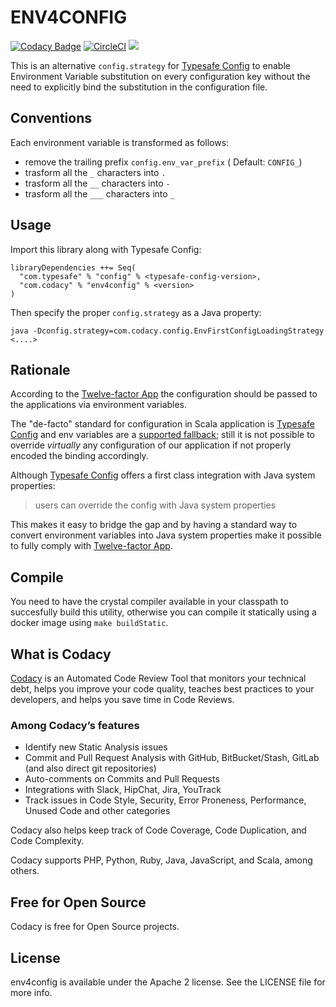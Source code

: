 
# ENV4CONFIG

[![Codacy Badge](https://api.codacy.com/project/badge/Grade/c811f6b557ee4e44ad373084015ba0b3)](https://www.codacy.com/app/Codacy/env2props?utm_source=github.com&amp;utm_medium=referral&amp;utm_content=codacy/env4config&amp;utm_campaign=Badge_Grade)
[![CircleCI](https://circleci.com/gh/codacy/env4config.svg?style=svg)](https://circleci.com/gh/codacy/env4config)
[![](https://img.shields.io/endpoint.svg?url=https://circleci.com/api/v1.1/project/github/codacy/env4config/latest/artifacts/0/version.json)](https://github.com/codacy/env4config/releases)


This is an alternative `config.strategy` for [Typesafe Config](https://github.com/lightbend/config) to enable Environment Variable substitution on every configuration key without the need to explicitly bind the substitution in the configuration file.

## Conventions

Each environment variable is transformed as follows:

 - remove the trailing prefix `config.env_var_prefix` ( Default: `CONFIG_`)
 - trasform all the `_` characters into `.`
 - trasform all the `__` characters into `-`
 - trasform all the `___` characters into `_`

## Usage

Import this library along with Typesafe Config:
```
libraryDependencies ++= Seq(
  "com.typesafe" % "config" % <typesafe-config-version>,
  "com.codacy" % "env4config" % <version>
)
```
Then specify the proper `config.strategy` as a Java property:
```
java -Dconfig.strategy=com.codacy.config.EnvFirstConfigLoadingStrategy <....>
```

## Rationale

According to the [Twelve-factor App](https://12factor.net/config) the configuration should be passed to the applications via environment variables.

The "de-facto" standard for configuration in Scala application is [Typesafe Config](https://github.com/lightbend/config) and env variables are a [supported fallback](https://github.com/lightbend/config#optional-system-or-env-variable-overrides); still it is not possible to override *virtually* any configuration of our application if not properly encoded the binding accordingly.

Although [Typesafe Config](https://github.com/lightbend/config#overview) offers a first class integration with Java system properties:

> users can override the config with Java system properties

This makes it easy to bridge the gap and by having a standard way to convert environment variables into Java system properties make it possible to fully comply with [Twelve-factor App](https://12factor.net/config).

## Compile

You need to have the crystal compiler available in your classpath to succesfully build this utility, otherwise you can compile it statically using a docker image using `make buildStatic`.

## What is Codacy

[Codacy](https://www.codacy.com/) is an Automated Code Review Tool that monitors your technical debt, helps you improve your code quality, teaches best practices to your developers, and helps you save time in Code Reviews.

### Among Codacy’s features

- Identify new Static Analysis issues
- Commit and Pull Request Analysis with GitHub, BitBucket/Stash, GitLab (and also direct git repositories)
- Auto-comments on Commits and Pull Requests
- Integrations with Slack, HipChat, Jira, YouTrack
- Track issues in Code Style, Security, Error Proneness, Performance, Unused Code and other categories

Codacy also helps keep track of Code Coverage, Code Duplication, and Code Complexity.

Codacy supports PHP, Python, Ruby, Java, JavaScript, and Scala, among others.

## Free for Open Source

Codacy is free for Open Source projects.

## License

env4config is available under the Apache 2 license. See the LICENSE file for more info.
